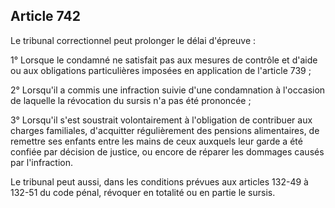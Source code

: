 Article 742
----
Le tribunal correctionnel peut prolonger le délai d'épreuve :

1° Lorsque le condamné ne satisfait pas aux mesures de contrôle et d'aide ou aux
obligations particulières imposées en application de l'article 739 ;

2° Lorsqu'il a commis une infraction suivie d'une condamnation à l'occasion de
laquelle la révocation du sursis n'a pas été prononcée ;

3° Lorsqu'il s'est soustrait volontairement à l'obligation de contribuer aux
charges familiales, d'acquitter régulièrement des pensions alimentaires, de
remettre ses enfants entre les mains de ceux auxquels leur garde a été confiée
par décision de justice, ou encore de réparer les dommages causés par
l'infraction.

Le tribunal peut aussi, dans les conditions prévues aux articles 132-49 à 132-51
du code pénal, révoquer en totalité ou en partie le sursis.
